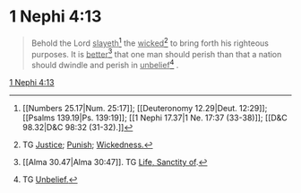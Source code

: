 # 1 Nephi 4:13

> Behold the Lord <u>slayeth</u>[^a] the <u>wicked</u>[^b] to bring forth his righteous purposes. It is <u>better</u>[^c] that one man should perish than that a nation should dwindle and perish in <u>unbelief</u>[^d] .

[1 Nephi 4:13](https://www.churchofjesuschrist.org/study/scriptures/bofm/1-ne/4?lang=eng&id=p13#p13)


[^a]: [[Numbers 25.17|Num. 25:17]]; [[Deuteronomy 12.29|Deut. 12:29]]; [[Psalms 139.19|Ps. 139:19]]; [[1 Nephi 17.37|1 Ne. 17:37 (33-38)]]; [[D&C 98.32|D&C 98:32 (31-32).]]
[^b]: TG [Justice](https://www.churchofjesuschrist.org/study/scriptures/tg/justice?lang=eng); [Punish](https://www.churchofjesuschrist.org/study/scriptures/tg/punish?lang=eng); [Wickedness.](https://www.churchofjesuschrist.org/study/scriptures/tg/wickedness?lang=eng)
[^c]: [[Alma 30.47|Alma 30:47]]. TG [Life, Sanctity of](https://www.churchofjesuschrist.org/study/scriptures/tg/life-sanctity-of?lang=eng).
[^d]: TG [Unbelief.](https://www.churchofjesuschrist.org/study/scriptures/tg/unbelief?lang=eng)
